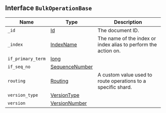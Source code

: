 ## Interface `BulkOperationBase`

| Name | Type | Description |
| - | - | - |
| `_id` | [Id](./Id.md) | The document ID. |
| `_index` | [IndexName](./IndexName.md) | The name of the index or index alias to perform the action on. |
| `if_primary_term` | [long](./long.md) | &nbsp; |
| `if_seq_no` | [SequenceNumber](./SequenceNumber.md) | &nbsp; |
| `routing` | [Routing](./Routing.md) | A custom value used to route operations to a specific shard. |
| `version_type` | [VersionType](./VersionType.md) | &nbsp; |
| `version` | [VersionNumber](./VersionNumber.md) | &nbsp; |

